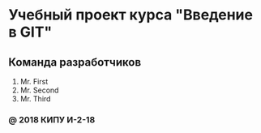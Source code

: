 # Учебный проект курса "Введение в GIT"

## Команда разработчиков

1. Mr. First
2. Mr. Second
3. Mr. Third

### @ 2018 КИПУ И-2-18
